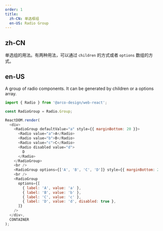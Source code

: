 ```yaml
---
order: 1
title:
  zh-CN: 单选框组
  en-US: Radio Group
---
```


## zh-CN

单选组的用法。有两种用法，可以通过 `children` 的方式或者 `options` 数组的方式。

## en-US

A group of radio components. It can be generated by children or a options array.


```js
import { Radio } from '@arco-design/web-react';

const RadioGroup = Radio.Group;

ReactDOM.render(
  <div>
    <RadioGroup defaultValue="a" style={{ marginBottom: 20 }}>
      <Radio value="a">A</Radio>
      <Radio value="b">B</Radio>
      <Radio value="c">C</Radio>
      <Radio disabled value="d">
        D
      </Radio>
    </RadioGroup>
    <br />
    <RadioGroup options={['A', 'B', 'C', 'D']} style={{ marginBottom: 20 }} />
    <br />
    <RadioGroup
      options={[
        { label: 'A', value: 'a' },
        { label: 'B', value: 'b' },
        { label: 'C', value: 'c' },
        { label: 'D', value: 'd', disabled: true },
      ]}
    />
  </div>,
  CONTAINER
);
```
